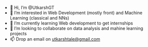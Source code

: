 - 👋 Hi, I’m @UtkarshGT
- 👀 I’m interested in Web Development (mostly front) and Machine Learning (classical and NNs)
- 🌱 I’m currently learning Web development to get internships
- 💞️ I’m looking to collaborate on data analysis and mahine learning projects
- 📫 Drop an email on utkarshtale@gmail.com

<!---
UtkarshGT/UtkarshGT is a ✨ special ✨ repository because its `README.md` (this file) appears on your GitHub profile.
You can click the Preview link to take a look at your changes.
--->
